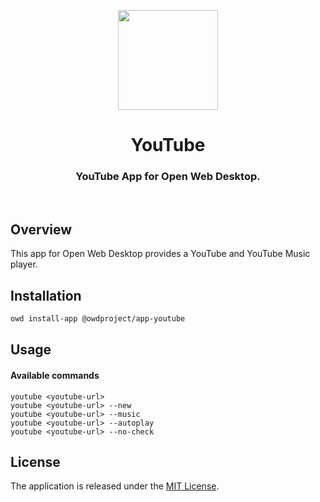 <p align="center">
  <img width="160" height="160" src="https://avatars.githubusercontent.com/u/65117737?s=160&v=4" />
</p>
<h1 align="center">YouTube</h1>
<h3 align="center">
  YouTube App for Open Web Desktop.
</h3>

<br />

## Overview

This app for Open Web Desktop provides a YouTube and YouTube Music player.

## Installation

```bash
owd install-app @owdproject/app-youtube
```

## Usage

#### Available commands

```
youtube <youtube-url>
youtube <youtube-url> --new
youtube <youtube-url> --music
youtube <youtube-url> --autoplay
youtube <youtube-url> --no-check
```

## License

The application is released under the [MIT License](LICENSE).
